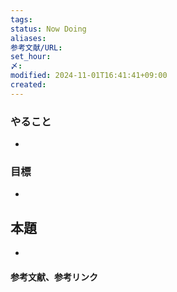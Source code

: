 ```yaml
---
tags: 
status: Now Doing
aliases: 
参考文献/URL: 
set_hour: 
〆: 
modified: 2024-11-01T16:41:41+09:00
created: 
---
```


### やること
- 
### 目標
- 
## 本題
- 


#### 参考文献、参考リンク